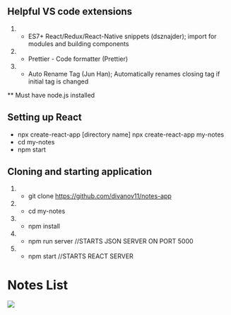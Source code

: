 ## Helpful VS code extensions 
1. - ES7+ React/Redux/React-Native snippets (dsznajder); import for modules and building components 
2. - Prettier - Code formatter (Prettier)
3. - Auto Rename Tag (Jun Han); Automatically renames closing tag if initial tag is changed 

** Must have node.js installed

## Setting up React
- npx create-react-app [directory name]
  npx create-react-app my-notes
- cd my-notes 
- npm start
  


## Cloning and starting application
1. - git clone https://github.com/divanov11/notes-app
1. - cd my-notes
2. - npm install
3. - npm run server //STARTS JSON SERVER ON PORT 5000
4. - npm start  //STARTS REACT SERVER


# Notes List
<img src="./Notes.PNG">  

